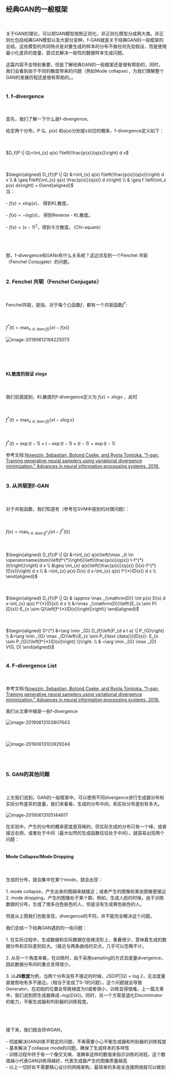 
<br><h2>经典GAN的一般框架</h2><br>
<br>关于GAN的理论，可以把GAN模型按照正则化、非正则化模型分成两大类。非正则化包括经典GAN模型以及大部分变种，f-GAN就是关于经典GAN的一般框架的总结。这些模型的共同特点是对要生成的样本的分布不做任何先验假设，而是使用最小化差异的度量，尝试去解决一般性的数据样本生成问题。
<br>
<br>这篇内容不会特别重要，但是了解经典GAN的一般框架还是很有帮助的，同时，我们会看到由于不同的散度带来的问题（例如Mode collapse），为我们理解整个GAN的发展历程还是很有帮助的。。
<br>
<br><h3>1. f-divergence</h3><br>
<br>首先，我们了解一下什么是f-divergence。
<br>
<br>给定两个分布，P Q。$p(x)$ 和$q(x)$分别是x对应的概率，f-divergence定义如下：
<br><br><br><br>$D_f(P \| Q)=\int_{x} q(x) f\left(\frac{p(x)}{q(x)}\right) d x$<br><br><br><br>$\begin{aligned} D_{f}(P \| Q) &=\int_{x} q(x) f\left(\frac{p(x)}{q(x)}\right) d x \\ & \geq f\left(\int_{x} q(x) \frac{p(x)}{q(x)} d x\right) \\ & \geq f \left(\int_x p(x) dx\right) = 0\end{aligned}$<br>当：
<br>
<br>- $f(x) = xlog(x)$， 得到KL散度。
<br>
<br>- $f(x) = -log(x)$， 得到Reverse - KL散度。
<br>
<br>- $f(x) = (x-1)^2$，得到卡方散度。（Chi-square）
<br>
<br>    
<br>
<br>那，f-divergence和GANs有什么关系呢？这边涉及到一个Fenchel 共轭（Fenchel Conjugate）的问题。
<br>
<br><h3>2. Fenchel 共轭（Fenchel Conjugate）</h3><br>
<br>Fenchel共轭，是指，对于每个凸函数$f$，都有一个共轭函数$f^*$:
<br><br><br><br>$f^{*}(t)=\max _{x \in \operatorname{dom}(f)}\{x t-f(x)\}$<br>
<br>![image-20190612194225073](http://ww4.sinaimg.cn/large/006tNc79gy1g3ylyjh2tkj30xe0oyds5.jpg)
<br>
<br>​	
<br>
<br><h4>KL散度的验证 xlogx</h4><br>
<br>我们前面提到，KL散度的f-divergence定义为 $f(x) = xlogx$ ，此时
<br><br><br><br>$f^*(t)=\max _{x \in \operatorname{dom}(f)}\{x t-x \log x\}$<br><br><br><br>$f^{*}(t)=\exp (t-1) \times t-\exp (t-1) \times(t-1)=\exp (t-1)$<br>
<br>参考文档:[Nowozin, Sebastian, Botond Cseke, and Ryota Tomioka. "f-gan: Training generative neural samplers using variational divergence minimization." Advances in neural information processing systems. 2016.](https://arxiv.org/pdf/1606.00709.pdf)
<br>
<br><h3>3. 从共轭到f-GAN</h3><br>
<br>对于共轭函数，我们知道有（参考在SVM中提到的对偶问题）：
<br><br><br><br>$f(x)=\max _{t \in \operatorname{dom}\left(f^{*}\right)}\left\{x t-f^{*}(t)\right\}$<br><br><br><br>$\begin{aligned} D_{f}(P \| Q) &=\int_{x} q(x)\left(\max _{t \in \operatorname{dom}\left(f^{*}\right)}\left(\frac{p(x)}{q(x)} t-f^{*}(t)\right\}\right) d x \\ &\geq \int_{x} q(x)\left(\frac{p(x)}{q(x)} D(x)-f^{*}(D(x))\right) d x \\ & =\int_{x} p(x) D(x) d x-\int_{x} q(x) f^{*}(D(x)) d x \\   \end{aligned}$<br><br><br><br>$\begin{aligned} D_{f}(P \| Q) & \approx \max _{\mathrm{D}} \int p(x) D(x) d x-\int_{x} q(x) f^{*}(D(x)) d x \\ &=\max _{\mathrm{D}}\left\{E_{x \sim P}[D(x)]-E_{x \sim Q}\left[f^{*}(D(x))\right]\right\} \end{aligned}$<br><br><br><br>$\begin{aligned} G^{*} &=\arg \min _{G} D_{f}\left(P_{d a t a} \| P_{G}\right) \\ &=\arg \min _{G} \max _{D}\left\{E_{x \sim P_{\text {data}}}[D(x)]- E_{x \sim P_{G}}\left[f^{*}(D(x))\right] \}\right. \\ & =\arg \min _{G} \max _{D} V(G, D)  \end{aligned}$<br>
<br><h3>4. F-divergence List</h3><br>
<br>参考文档:[Nowozin, Sebastian, Botond Cseke, and Ryota Tomioka. "f-gan: Training generative neural samplers using variational divergence minimization." Advances in neural information processing systems. 2016.](https://arxiv.org/pdf/1606.00709.pdf)
<br>
<br>我们从文章中摘录一些f-divergence
<br>
<br>![image-20190613103807643](http://ww1.sinaimg.cn/large/006tNc79gy1g3zbuhbylbj30uo0boq6x.jpg)
<br>
<br>
<br>
<br>![image-20190613103929244](http://ww4.sinaimg.cn/large/006tNc79gy1g3zbvs4d06j30uu0fyafi.jpg)
<br>
<br>
<br>
<br><h3>5. GAN的其他问题</h3><br>
<br>上文我们说到，GAN的一般框架中，可以使用不同divergence进行生成器分布和实际分布差异的度量，我们来看看，生成的分布中间，和实际分布差别有多大。
<br>
<br>![image-20190613105144617](http://ww2.sinaimg.cn/large/006tNc79gy1g3zc8j4624j30tw13e7b7.jpg)
<br>
<br>在实验中，产生的分布的概率密度是双峰的，但实际生成的分布只有一个峰，或者接近右侧，或者处于中间（最大似然的生成函数往往处于中间）。就容易出现两个问题：
<br>
<br><h4>Mode Collapse/Mode Dropping</h4><br>
<br>生成的分布，就会集中在某个mode，就会出现：
<br>
<br>1. mode collapse，产生出来的图越来越接近；或者产生的图像和某张图像更接近
<br>2. mode dropping，产生的图像处于某个群。例如，生成人脸的时候，由于训练数据的分布，生成了很多白色肤色的人，但是没有生成黄色肤色的人。
<br>
<br>但是从上图我们也能发现，divergence的不同，并不能完全解决这个问题。
<br>
<br>我们总结一下经典GAN遇到的一些问题：
<br>
<br>1. 在实际过程中，生成数据和实际数据在低维流形上，重叠很少，意味着生成的数据分布和实际差别较大。（接近与两条曲线的交点，几乎可以忽略不计。
<br>
<br>2. 从另一个角度来看，在训练时，由于采用sampling的方式去度量divergence，因此数据分布间的重合变得很少。
<br>
<br>3. 以**JS散度**为例，当两个分布没有不接近的时候，JSD(P||Q) = log 2，无法度量直接倒地有多不接近。（相当于变成了0-1的问题）。这个问题就会导致Generator，在初始的位置会导致梯度为0或者很小，训练变得很难。上一篇文章中，我们说到把生成器换成$-log(D(\widetilde{x}))$。同时，另一个方案是退化Discriminator的能力，平衡生成器和判别器的训练程度。
<br>
<br>    
<br>
<br>接下来，我们就会将WGAN，
<br>
<br>- 彻底解决GAN训练不稳定的问题，不再需要小心平衡生成器和判别器的训练程度
<br>- 基本解决了collapse mode的问题，确保了生成样本的多样性 
<br>- 训练过程中终于有一个像交叉熵、准确率这样的数值来指示训练的进程，这个数值越小代表GAN训练得越好，代表生成器产生的图像质量越高
<br>- 以上一切好处不需要精心设计的网络架构，最简单的多层全连接网络就可以做到
<br>
<br>
<br>
<br>